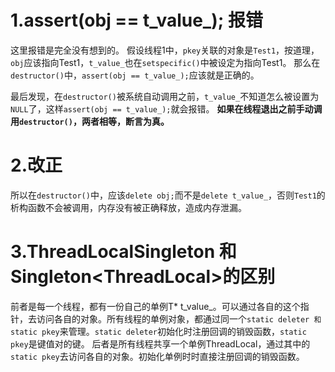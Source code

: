 # 1.assert(obj == t_value_); 报错
这里报错是完全没有想到的。
假设线程1中，```pkey```关联的对象是```Test1```，按道理，```obj```应该指向Test1，```t_value_```也在```setspecific()```中被设定为指向Test1。
那么在```destructor()```中，```assert(obj == t_value_);```应该就是正确的。

最后发现，在```destructor()```被系统自动调用之前，```t_value_```不知道怎么被设置为```NULL```了，这样```assert(obj == t_value_);```就会报错。
**如果在线程退出之前手动调用```destructor()```，两者相等，断言为真。**


# 2.改正
所以在```destructor()```中，应该```delete obj;```而不是```delete t_value_```，否则```Test1```的析构函数不会被调用，内存没有被正确释放，造成内存泄漏。

# 3.ThreadLocalSingleton<T> 和 Singleton<ThreadLocal<T>>的区别
前者是每一个线程，都有一份自己的单例T* t_value_。可以通过各自的这个指针，去访问各自的对象。所有线程的单例对象，都通过同一个```static deleter 和 static pkey```来管理。```static deleter```初始化时注册回调的销毁函数，```static pkey```是键值对的键。
后者是所有线程共享一个单例ThreadLocal<T>，通过其中的```static pkey```去访问各自的对象。初始化单例时时直接注册回调的销毁函数。
